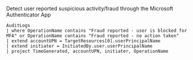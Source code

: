 Detect user reported suspicious activity/fraud through the Microsoft Authenticator App

```kql
AuditLogs
| where OperationName contains "Fraud reported - user is blocked for MFA" or OperationName contains "Fraud reported - no action taken"
| extend accountUPN = TargetResources[0].userPrincipalName
| extend initiater = InitiatedBy.user.userPrincipalName
| project TimeGenerated, accountUPN, initiater, OperationName
